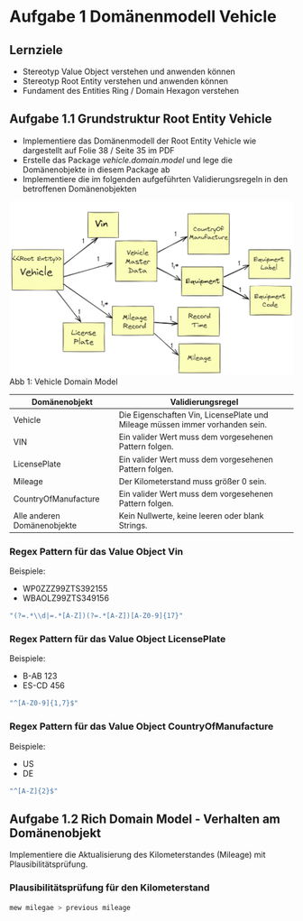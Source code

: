 # Aufgabe 1 Domänenmodell Vehicle

## Lernziele

- Stereotyp Value Object verstehen und anwenden können
- Stereotyp Root Entity verstehen und anwenden können
- Fundament des Entities Ring / Domain Hexagon verstehen

## Aufgabe 1.1 Grundstruktur Root Entity Vehicle
- Implementiere das Domänenmodell der Root Entity Vehicle wie dargestellt auf Folie 38 / Seite 35 im PDF 
- Erstelle das Package <i>vehicle.domain.model</i> und lege die Domänenobjekte in diesem Package ab
- Implementiere die im folgenden aufgeführten Validierungsregeln in den betroffenen Domänenobjekten

 ![Vehicle Domain Model](../img/domain-model.png)
 Abb 1: Vehicle Domain Model

| Domänenobjekt               | Validierungsregel                                                            |
|-----------------------------|------------------------------------------------------------------------------|
| Vehicle                     | Die Eigenschaften Vin, LicensePlate und Mileage müssen immer vorhanden sein. |
| VIN                         | Ein valider Wert muss dem vorgesehenen Pattern folgen.                       |
| LicensePlate                | Ein valider Wert muss dem vorgesehenen Pattern folgen.                       |
| Mileage                     | Der Kilometerstand muss größer 0 sein.                                       |
| CountryOfManufacture        | Ein valider Wert muss dem vorgesehenen Pattern folgen.                       |
| Alle anderen Domänenobjekte | Kein Nullwerte, keine leeren oder blank Strings.                             |


### Regex Pattern für das Value Object Vin

Beispiele:
- WP0ZZZ99ZTS392155 
- WBAOLZ99ZTS349156

 ```java
 "(?=.*\\d|=.*[A-Z])(?=.*[A-Z])[A-Z0-9]{17}"
 ```
   
### Regex Pattern für das Value Object LicensePlate
   
Beispiele:
- B-AB 123 
- ES-CD 456

```java
"^[A-Z0-9]{1,7}$"
```

### Regex Pattern für das Value Object CountryOfManufacture

Beispiele:
- US 
- DE

```java
"^[A-Z]{2}$"
```

## Aufgabe 1.2 Rich Domain Model - Verhalten am Domänenobjekt

Implementiere die Aktualisierung des Kilometerstandes (Mileage) mit Plausibilitätsprüfung.

### Plausibilitätsprüfung für den Kilometerstand

```java
mew milegae > previous mileage
```